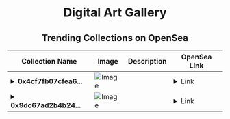 <div align="center">

# Digital Art Gallery

## Trending Collections on OpenSea

| Collection Name                       | Image                                                                                     | Description                       | OpenSea Link                                                                                          |
|---------------------------------------|-------------------------------------------------------------------------------------------|-----------------------------------|--------------------------------------------------------------------------------------------------------|
| **<details><summary>0x4cf7fb07cfea6...</summary>0x4cf7fb07cfea62935088b00e58c747e2eae8e7d4</details>** | ![Image](https://i.seadn.io/s/raw/files/0b17eca97c80c2a47373054ef33e2cd6.jpg?w=500&auto=format?w=200&auto=format) |  | <details><summary>Link</summary>[0x4cf7fb07cfea62935088b00e58c747e2eae8e7d4](https://opensea.io/collection/0x4cf7fb07cfea62935088b00e58c747e2eae8e7d4)</details> |
| **<details><summary>0x9dc67ad2b4b24...</summary>0x9dc67ad2b4b24bde98d7385c2a6000d1cef88401</details>** | ![Image](https://i.seadn.io/s/raw/files/662371d5e0a8665a35b37f8206b4c8fe.jpg?w=500&auto=format?w=200&auto=format) |  | <details><summary>Link</summary>[0x9dc67ad2b4b24bde98d7385c2a6000d1cef88401](https://opensea.io/collection/0x9dc67ad2b4b24bde98d7385c2a6000d1cef88401)</details> |

</div>